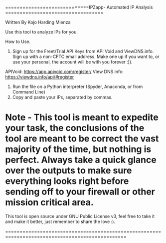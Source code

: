 =============================IPZapp- Automated IP Analysis ==================================

Written By Kojo Harding Mienza


Use this tool to analyze IPs for you. 


How to Use.

1. Sign up for the Freet/Trial API Keys from API Void and ViewDNS.info. Sign up with a non-CFTC email address. Make one up if you want to, or use your personal, the account will be with you forever :)). 

APIVoid: https://app.apivoid.com/register/
View DNS.info: https://viewdns.info/api/#register

1. Run the file on a Python interpreter (Spyder, Anaconda, or from Command Line)
2. Copy and paste your IPs, separated by commas. 


# Note - This tool is meant to expedite your task, the conclusions of the tool are meant to be correct the vast majority of the time, but nothing is perfect. Always take a quick glance over the outputs to make sure everything looks right before sending off to your firewall or other mission critical area. 



This tool is open source under GNU Public License v3, feel free to take it and make it better, just remember to share the love :). 

================================================================================================
